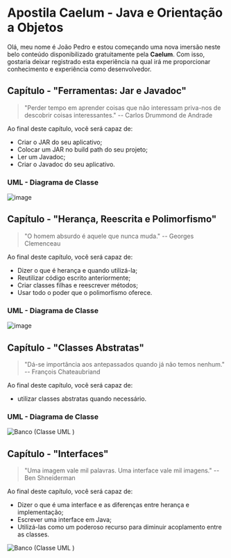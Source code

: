 # Apostila Caelum - Java e Orientação a Objetos
Olá, meu nome é João Pedro e estou começando uma nova imersão neste belo conteúdo disponibilizado gratuitamente pela **Caelum**. Com isso, gostaria deixar registrado esta experiência na qual irá me proporcionar conhecimento e experiência como desenvolvedor.


## Capítulo - "Ferramentas: Jar e Javadoc"

> "Perder tempo em aprender coisas que não interessam priva-nos de descobrir coisas interessantes." -- Carlos Drummond de Andrade


Ao final deste capítulo, você será capaz de:
- Criar o JAR do seu aplicativo;
- Colocar um JAR no build path do seu projeto;
- Ler um Javadoc;
- Criar o Javadoc do seu aplicativo.


### UML - Diagrama de Classe

![image](https://user-images.githubusercontent.com/39224574/187787578-c58a426c-badb-4f7f-9e91-ca5a8426df6b.png)

## Capítulo - "Herança, Reescrita e Polimorfismo"
> "O homem absurdo é aquele que nunca muda." -- Georges Clemenceau

Ao final deste capítulo, você será capaz de:
- Dizer o que é herança e quando utilizá-la;
- Reutilizar código escrito anteriormente;
- Criar classes filhas e reescrever métodos;
- Usar todo o poder que o polimorfismo oferece.

### UML - Diagrama de Classe

![image](https://user-images.githubusercontent.com/39224574/188030043-2d0adacb-bcbb-455b-8024-6025025795ee.png)

## Capítulo - "Classes Abstratas"
> "Dá-se importância aos antepassados quando já não temos nenhum." -- François Chateaubriand

Ao final deste capítulo, você será capaz de:
- utilizar classes abstratas quando necessário.
 
 ### UML - Diagrama de Classe
  
![Banco (Classe UML )](https://user-images.githubusercontent.com/39224574/188244504-6d371c88-a237-452c-884d-da5ee15f3c8a.png)

## Capítulo - "Interfaces"
> "Uma imagem vale mil palavras. Uma interface vale mil imagens." -- Ben Shneiderman

Ao final deste capítulo, você será capaz de:

- Dizer o que é uma interface e as diferenças entre herança e implementação;
- Escrever uma interface em Java;
- Utilizá-las como um poderoso recurso para diminuir acoplamento entre as classes.

![Banco (Classe UML )](https://user-images.githubusercontent.com/39224574/189785505-ee724268-b1d7-4c2d-88a9-8a059652415e.png)


